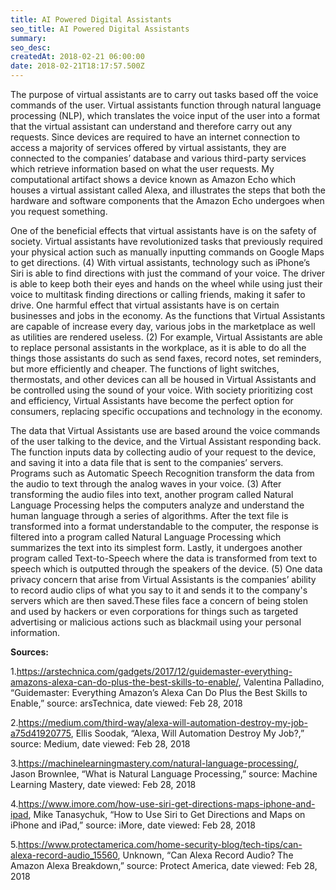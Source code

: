 ```yaml
---
title: AI Powered Digital Assistants
seo_title: AI Powered Digital Assistants
summary: 
seo_desc: 
createdAt: 2018-02-21 06:00:00
date: 2018-02-21T18:17:57.500Z
---
```

The purpose of virtual assistants are to carry out tasks based off the voice commands of the user. Virtual assistants function through natural language processing (NLP), which translates the voice input of the user into a format that the virtual assistant can understand and therefore carry out any requests. Since devices are required to have an internet connection to access a majority of services offered by virtual assistants, they are connected to the companies’ database and various third-party services which retrieve information based on what the user requests. My computational artifact shows a device known as Amazon Echo which houses a virtual assistant called Alexa, and illustrates the steps that both the hardware and software components that the Amazon Echo undergoes when you request something.

One of the beneficial effects that virtual assistants have is on the safety of society. Virtual assistants have revolutionized tasks that previously required your physical action such as manually inputting commands on Google Maps to get directions. (4) With virtual assistants, technology such as iPhone’s Siri is able to find directions with just the command of your voice. The driver is able to keep both their eyes and hands on the wheel while using just their voice to multitask finding directions or calling friends, making it safer to drive. One harmful effect that virtual assistants have is on certain businesses and jobs in the economy. As the functions that Virtual Assistants are capable of increase every day, various jobs in the marketplace as well as utilities are rendered useless. (2) For example, Virtual Assistants are able to replace personal assistants in the workplace, as it is able to do all the things those assistants do such as send faxes, record notes, set reminders, but more efficiently and cheaper. The functions of light switches, thermostats, and other devices can all be housed in Virtual Assistants and be controlled using the sound of your voice. With society prioritizing cost and efficiency, Virtual Assistants have become the perfect option for consumers, replacing specific occupations and technology in the economy. 

The data that Virtual Assistants use are based around the voice commands of the user talking to the device, and the Virtual Assistant responding back. The function inputs data by collecting audio of your request to the device, and saving it into a data file that is sent to the companies’ servers. Programs such as Automatic Speech Recognition transform the data from the audio to text through the analog waves in your voice. (3) After transforming the audio files into text, another program called Natural Language Processing helps the computers analyze and understand the human language through a series of algorithms. After the text file is transformed into a format understandable to the computer, the response is filtered into a program called Natural Language Processing which summarizes the text into its simplest form. Lastly, it undergoes another program called Text-to-Speech where the data is transformed from text to speech which is outputted through the speakers of the device. (5) One data privacy concern that arise from Virtual Assistants is the companies’ ability to record audio clips of what you say to it and sends it to the company's servers which are then saved.These files face a concern of being stolen and used by hackers or even corporations for things such as targeted advertising or malicious actions such as blackmail using your personal information. 

**Sources:**

1.https://arstechnica.com/gadgets/2017/12/guidemaster-everything-amazons-alexa-can-do-plus-the-best-skills-to-enable/, Valentina Palladino, “Guidemaster: Everything Amazon’s Alexa Can Do Plus the Best Skills to Enable,” source: arsTechnica, date viewed: Feb 28, 2018

2.https://medium.com/third-way/alexa-will-automation-destroy-my-job-a75d41920775, Ellis Soodak, “Alexa, Will Automation Destroy My Job?,” source: Medium, date viewed: Feb 28, 2018

3.https://machinelearningmastery.com/natural-language-processing/, Jason Brownlee, “What is Natural Language Processing,” source: Machine Learning Mastery, date viewed: Feb 28, 2018

4.https://www.imore.com/how-use-siri-get-directions-maps-iphone-and-ipad, Mike Tanasychuk, “How to Use Siri to Get Directions and Maps on iPhone and iPad,” source: iMore, date viewed: Feb 28, 2018

5.https://www.protectamerica.com/home-security-blog/tech-tips/can-alexa-record-audio_15560, Unknown, “Can Alexa Record Audio? The Amazon Alexa Breakdown,” source: Protect America, date viewed: Feb 28, 2018



